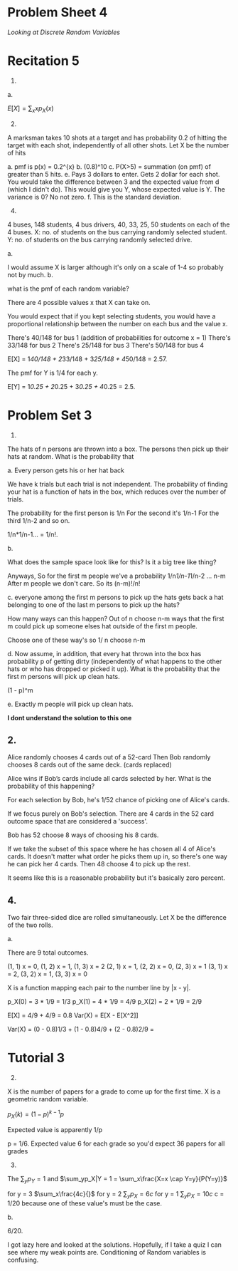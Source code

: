 # Problem Sheet 4

_Looking at Discrete Random Variables_


# Recitation 5

1.

a.

$E[X] = \sum_xxp_X(x)$

2.

A marksman takes 10 shots at a target and has probability 0.2 of hitting the target with each
shot, independently of all other shots. Let X be the number of hits

a. pmf is p(x) = 0.2^{x}
b. (0.8)^10
c. P(X>5) = summation (on pmf) of greater than 5 hits.
e. Pays 3 dollars to enter. Gets 2 dollar for each shot. You would take the difference between 3 and the expected value
from d (which I didn't do). This would give you Y, whose expected value is Y. The variance is 0? No not zero.
f. This is the standard deviation.


4. 

4 buses, 148 students, 4 bus drivers, 40, 33, 25, 50 students on each of the 4 buses.
X: no. of students on the bus carrying randomly selected student. 
Y: no. of students on the bus carrying randomly selected drive. 

a.

I would assume X is larger although it's only on a scale of 1-4 so probably not by much.
b.

what is the pmf of each random variable?

There are 4 possible values x that X can take on.

You would expect that if you kept selecting students, you would have a proportional relationship between the number on
each bus and the value x.

There's 40/148 for bus 1 (addition of probabilities for outcome x = 1)
There's 33/148 for bus 2
There's 25/148 for bus 3
There's 50/148 for bus 4

E[X] = 1*40/148 + 2*33/148 + 3*25/148 + 4*50/148 = 2.57.

The pmf for Y is 1/4 for each y.

E[Y] = 1*0.25 + 2*0.25 + 3*0.25 + 4*0.25 = 2.5.

# Problem Set 3

1.

The hats of n persons are thrown into a box. The persons then pick up their hats at random.
What is the probability that 

a. Every person gets his or her hat back


We have k trials but each trial is not independent. The probability of finding your hat is a function of hats in the
box, which reduces over the number of trials. 

The probability for the first person is 1/n
For the second it's 1/n-1
For the third 1/n-2 and so on.

1/n*1/n-1... = 1/n!.

b.

What does the sample space look like for this?
Is it a big tree like thing?

Anyways,
So for the first m people we've a probability 1/n*1/n-1*1/n-2 ... n-m
After m people we don't care. So its (n-m)!/n!

c. everyone among the first m persons to pick up the hats gets back a hat belonging to one of
the last m persons to pick up the hats? 

How many ways can this happen?
Out of n choose n-m ways that the first m could pick up someone elses hat outside of the first m people.

Choose one of these way's so 1/ n choose n-m

d. Now assume, in addition, that every hat thrown into the box has probability p of getting dirty
(independently of what happens to the other hats or who has dropped or picked it up). What is
the probability that the first m persons will pick up clean hats.

(1 - p)^m

e. Exactly m people will pick up clean hats.

**I dont understand the solution to this one**

## 2.

Alice randomly chooses 4 cards out of a 52-card
Then Bob randomly chooses 8 cards out of the same deck. (cards replaced)

Alice wins if Bob’s cards include all cards selected by her. What is the
probability of this happening? 

For each selection by Bob, he's 1/52 chance of picking one of Alice's cards.

If we focus purely on Bob's selection. There are 4 cards in the 52 card outcome space that are considered a 'success'.

Bob has 52 choose 8 ways of choosing his 8 cards.

If we take the subset of this space where he has chosen all 4 of Alice's cards. It doesn't matter what order he picks
them up in, so there's one way he can pick her 4 cards. Then 48 choose 4 to pick up the rest. 

It seems like this is a reasonable probability but it's basically zero percent.

## 4.

Two fair three-sided dice are rolled simultaneously. Let X be the difference of the two rolls.

a.

There are 9 total outcomes. 

(1, 1) x = 0, (1, 2) x = 1, (1, 3) x = 2
(2, 1) x = 1, (2, 2) x = 0, (2, 3) x = 1
(3, 1) x = 2, (3, 2) x = 1, (3, 3) x = 0

X is a function mapping each pair to the number line by |x - y|.

p_X(0) = 3 * 1/9 = 1/3
p_X(1) = 4 * 1/9 = 4/9 
p_X(2) = 2 * 1/9 = 2/9

E[X] = 4/9 + 4/9 = 0.8 Var(X) = E[X - E[X^2]]

Var(X) = (0 - 0.8)1/3 + (1 - 0.8)4/9 + (2 - 0.8)2/9 = 


# Tutorial 3

2.

X is the number of papers for a grade to come up for the first time.
X is a geometric random variable.

$p_X(k) = (1 - p)^{k - 1}p$

Expected value is apparently 1/p

p = 1/6. Expected value 6 for each grade so you'd expect 36 papers for all grades


3.

The $\sum_yp_Y = 1$ and $\sum_yp_X|Y = 1 = \sum_x\frac{X=x \cap Y=y}{P(Y=y)}$



for y = 3 $\sum_x\frac{4c}{}$
for y = 2 $\sum_yp_X = 6c$
for y = 1 $\sum_yp_X = 10c$
c = 1/20 because one of these value's must be the case.

b.

6/20.

I got lazy here and looked at the solutions. Hopefully, if I take a quiz I can see where my weak points are.
Conditioning of Random variables is confusing.
